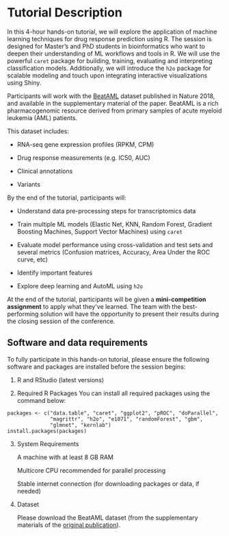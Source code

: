 # Tutorial Description

In this 4-hour hands-on tutorial, we will explore the application of machine learning techniques for drug response prediction using R. The session is designed for Master’s and PhD students in bioinformatics who want to deepen their understanding of ML workflows and tools in R. We will use the powerful `caret` package for building, training, evaluating and interpreting classification models. Additionally, we will introduce the `h2o` package for scalable modeling and touch upon integrating interactive visualizations using Shiny.

Participants will work with the [BeatAML](https://www.nature.com/articles/s41586-018-0623-z#Sec38) dataset published in Nature 2018, and available in the supplementary material of the paper. BeatAML is a rich pharmacogenomic resource derived from primary samples of acute myeloid leukemia (AML) patients.

This dataset includes:

-   RNA-seq gene expression profiles (RPKM, CPM)

-   Drug response measurements (e.g. IC50, AUC)

-   Clinical annotations

-   Variants

By the end of the tutorial, participants will:

-   Understand data pre-processing steps for transcriptomics data

-   Train multiple ML models (Elastic Net, KNN, Random Forest, Gradient Boosting Machines, Support Vector Machines) using `caret`

-   Evaluate model performance using cross-validation and test sets and several metrics (Confusion matrices, Accuracy, Area Under the ROC curve, etc)

-   Identify important features

-   Explore deep learning and AutoML using `h2o`

At the end of the tutorial, participants will be given a **mini-competition assignment** to apply what they've learned. The team with the best-performing solution will have the opportunity to present their results during the closing session of the conference.

## Software and data requirements

To fully participate in this hands-on tutorial, please ensure the following software and packages are installed before the session begins:

1.  R and RStudio (latest versions)

2.  Required R Packages You can install all required packages using the command below:

```{r}
packages <- c("data.table", "caret", "ggplot2", "pROC", "doParallel", 
              "magrittr", "h2o", "e1071", "randomForest", "gbm", 
              "glmnet", "kernlab")
install.packages(packages)
```

3.  System Requirements

    A machine with at least 8 GB RAM

    Multicore CPU recommended for parallel processing

    Stable internet connection (for downloading packages or data, if needed)

4.  Dataset

    Please download the BeatAML dataset (from the supplementary materials of the [original publication](https://www.nature.com/articles/s41586-018-0623-z#Sec38)).
